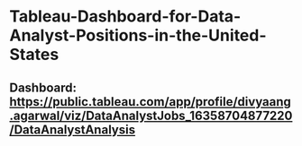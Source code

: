 # Tableau-Dashboard-for-Data-Analyst-Positions-in-the-United-States

## Dashboard: https://public.tableau.com/app/profile/divyaang.agarwal/viz/DataAnalystJobs_16358704877220/DataAnalystAnalysis
